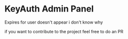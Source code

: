 # KeyAuth Admin Panel
 
 Expires for user doesn't appear i don't know why

if you want to contribute to the project feel free to do an PR 
